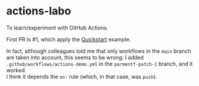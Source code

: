# actions-labo

To learn/experiment with GitHub Actions.

First PR is #1, which apply the
[Quickstart](https://docs.github.com/en/actions/quickstart) example.

In fact, although colleagues told me that only workflows in the `main` branch are taken into account, this seems to be wrong: I added `.github/workflows/actions-demo.yml` in the `parmentf-patch-1` branch, and it worked.  
I think it depends the `on:` rule (which, in that case, was `push`).
